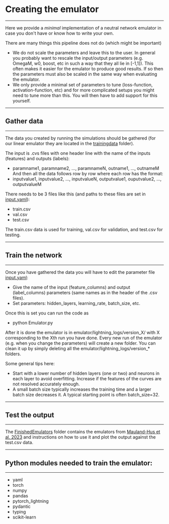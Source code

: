 # Creating the emulator

-----

Here we provide a *minimal* implementation of a neutral network emulator in case you don't have or know how to write your own.

There are many things this pipeline does not do (which might be important)
- We do not scale the parameters and leave this to the user. In general you probably want to rescale the input/output parameters (e.g. OmegaM, w0, boost, etc in such a way that they all lie in [-1,1]). This often makes it easier for the emulator to produce good results. If so then the parameters must also be scaled in the same way when evaluating the emulator.
- We only provide a minimal set of parameters to tune (loss-function, activation-function, etc) and for more complicated setups you might need to tune more than this. You will then have to add support for this yourself.

-----

## Gather data

-----

The data you created by running the simulations should be gathered (for our linear emulator they are located in the [trainingdata](trainingdata/) folder).

The input is .cvs files with one header line with the name of the inputs (features) and outputs (labels):
- paramname1, paramname2, ..., paramnameN, outname1, ..., outnameM
And then all the data follows row by row where each row has the format:
- inputvalue1, inputvalue2, ..., inputvalueN, outputvalue1, ouputvalue2, ..., outputvalueM

There needs to be 3 files like this (and paths to these files are set in [input.yaml](input.yaml)):
- train.csv
- val.csv
- test.csv

The train.csv data is used for training, val.csv for validation, and test.csv for testing. 

-----

## Train the network

-----

Once you have gathered the data you will have to edit the parameter file [input.yaml](input.yaml):
- Give the name of the input (feature_columns) and output (label_columns) parameters (same names as in the header of the .csv files).
- Set parameters: hidden_layers, learning_rate, batch_size, etc.

Once this is set you can run the code as
- python Emulator.py

After it is done the emulator is in emulator/lightning_logs/version_X/ with X corresponding to the Xth run you have done. Every new run of the emulator (e.g. when you change the parameters) will create a new folder. You can clean it up by simply deleting all the emulator/lightning_logs/version_* folders.

Some general tips here:
- Start with a lower number of hidden layers (one or two) and neurons in each layer to avoid overfitting. Increase if the features of the curves are not resolved accurately enough.
- A small batch size typically increases the training time and a larger batch size decreases it. A typical starting point is often batch_size=32. 
-----

## Test the output

-----

The [FinishedEmulators](../../FinishedEmulators) folder contains the emulators from [Mauland-Hus et al. 2023](#) and instructions on how to use it and plot the output against the test.csv data.

-----

## Python modules needed to train the emulator:

-----

- yaml
- torch
- numpy
- pandas
- pytorch_lightning
- pydantic
- typing
- scikit-learn
